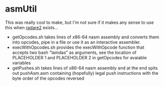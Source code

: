 # asmUtil
This was really cool to make, but I'm not sure if it makes any sense to use this when [radare2](https://github.com/radare/radare2/) exists...

- getOpcodes.sh takes lines of x86-64 nasm assembly and converts them into opcodes, pipe in a file or use it as an interactive assembler.
- execWithOpcodes.sh provides the execWithOpcode function that accepts two bash "lamdas" as arguments, see the location of PLACEHOLDER 1 and PLACEHOLDER 2 in getOpcodes for avaiable variables
- getPushes.sh takes lines of x86-64 nasm assembly and at the end spits out pushAsm.asm containing (hopefully) legal push instructions with the byte order of the opcodes reversed
